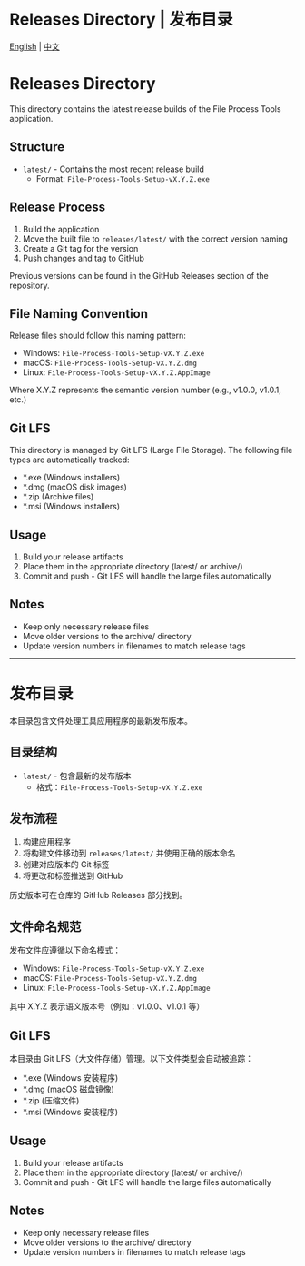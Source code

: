 # Releases Directory | 发布目录

[English](#english) | [中文](#chinese)

<a name="english"></a>
# Releases Directory

This directory contains the latest release builds of the File Process Tools application.

## Structure

- `latest/` - Contains the most recent release build
  - Format: `File-Process-Tools-Setup-vX.Y.Z.exe`

## Release Process

1. Build the application
2. Move the built file to `releases/latest/` with the correct version naming
3. Create a Git tag for the version
4. Push changes and tag to GitHub

Previous versions can be found in the GitHub Releases section of the repository.

## File Naming Convention

Release files should follow this naming pattern:
- Windows: `File-Process-Tools-Setup-vX.Y.Z.exe`
- macOS: `File-Process-Tools-Setup-vX.Y.Z.dmg`
- Linux: `File-Process-Tools-Setup-vX.Y.Z.AppImage`

Where X.Y.Z represents the semantic version number (e.g., v1.0.0, v1.0.1, etc.)

## Git LFS

This directory is managed by Git LFS (Large File Storage). The following file types are automatically tracked:
- *.exe (Windows installers)
- *.dmg (macOS disk images)
- *.zip (Archive files)
- *.msi (Windows installers)

## Usage

1. Build your release artifacts
2. Place them in the appropriate directory (latest/ or archive/)
3. Commit and push - Git LFS will handle the large files automatically

## Notes

- Keep only necessary release files
- Move older versions to the archive/ directory
- Update version numbers in filenames to match release tags

---

<a name="chinese"></a>
# 发布目录

本目录包含文件处理工具应用程序的最新发布版本。

## 目录结构

- `latest/` - 包含最新的发布版本
  - 格式：`File-Process-Tools-Setup-vX.Y.Z.exe`

## 发布流程

1. 构建应用程序
2. 将构建文件移动到 `releases/latest/` 并使用正确的版本命名
3. 创建对应版本的 Git 标签
4. 将更改和标签推送到 GitHub

历史版本可在仓库的 GitHub Releases 部分找到。

## 文件命名规范

发布文件应遵循以下命名模式：
- Windows: `File-Process-Tools-Setup-vX.Y.Z.exe`
- macOS: `File-Process-Tools-Setup-vX.Y.Z.dmg`
- Linux: `File-Process-Tools-Setup-vX.Y.Z.AppImage`

其中 X.Y.Z 表示语义版本号（例如：v1.0.0、v1.0.1 等）

## Git LFS

本目录由 Git LFS（大文件存储）管理。以下文件类型会自动被追踪：
- *.exe (Windows 安装程序)
- *.dmg (macOS 磁盘镜像)
- *.zip (压缩文件)
- *.msi (Windows 安装程序)

## Usage

1. Build your release artifacts
2. Place them in the appropriate directory (latest/ or archive/)
3. Commit and push - Git LFS will handle the large files automatically

## Notes

- Keep only necessary release files
- Move older versions to the archive/ directory
- Update version numbers in filenames to match release tags 